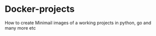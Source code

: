 # Docker-projects
How to create Minimail images of a working projects in python, go and many more etc
